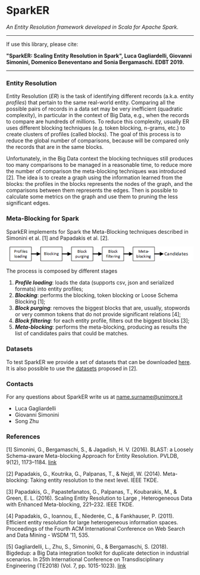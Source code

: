 # SparkER
_An Entity Resolution framework developed in Scala for Apache Spark._

---

If use this library, please cite:

**"SparkER: Scaling Entity Resolution in Spark", Luca Gagliardelli, Giovanni Simonini, Domenico Beneventano and Sonia Bergamaschi. EDBT 2019.**

---

### Entity Resolution
Entity Resolution (*ER*) is the task of identifying different records (a.k.a. entity *profiles*) that pertain to the same real-world entity. Comparing all the possible pairs of records in a data set may be very inefficient (quadratic complexity), in particular in the context of Big Data, e.g., when the records to compare are hundreds of millions. To reduce this complexity, usually ER uses different blocking techniques (e.g. token blocking, n-grams, etc.) to create clusters of profiles (called blocks). The goal of this process is to reduce the global number of comparisons, because will be compared only the records that are in the same blocks.

Unfortunately, in the Big Data context the blocking techniques still produces too many comparisons to be managed in a reasonable time, to reduce more the number of comparison the meta-blocking techniques was introduced [2]. The idea is to create a graph using the information learned from the blocks: the profiles in the blocks represents the nodes of the graph, and the comparisons between them represents the edges. Then is possible to calculate some metrics on the graph and use them to pruning the less significant edges.

### Meta-Blocking for Spark
SparkER implements for Spark the Meta-Blocking techniques described in Simonini et al. [1] and Papadakis et al. [2].

[![stages](https://github.com/Gaglia88/sparker/raw/master/img/stages.png)](#stages)

The process is composed by different stages
1. ***Profile loading***: loads the data (supports csv, json and serialized formats) into entity profiles;
2. ***Blocking***: performs the blocking, token blocking or Loose Schema Blocking [1];
4. ***Block purging***: removes the biggest blocks that are, usually, stopwords or very common tokens that do not provide significant relations [4];
5. ***Block filtering***: for each entity profile, filters out the biggest blocks [3];
6. ***Meta-blocking***: performs the meta-blocking, producing as results the list of candidates pairs that could be matches.

### Datasets
To test SparkER we provide a set of datasets that can be downloaded [here](https://sourceforge.net/projects/sparker/files/). It is also possible to use the [datasets](https://sourceforge.net/projects/erframework/files/) proposed in [2].

### Contacts
For any questions about SparkER write us at name.surname@unimore.it
* Luca Gagliardelli
* Giovanni Simonini
* Song Zhu

### References
[1] Simonini, G., Bergamaschi, S., & Jagadish, H. V. (2016). BLAST: a Loosely Schema-aware Meta-blocking Approach for Entity Resolution. PVLDB, 9(12), 1173–1184. [link](http://www.vldb.org/pvldb/vol9/p1173-simonini.pdf)

[2] Papadakis, G., Koutrika, G., Palpanas, T., & Nejdl, W. (2014). Meta-blocking: Taking entity resolution to the next level. IEEE TKDE.

[3] Papadakis, G., Papastefanatos, G., Palpanas, T., Koubarakis, M., & Green, E. L. (2016). Scaling Entity Resolution to Large , Heterogeneous Data with Enhanced Meta-blocking, 221–232. IEEE TKDE.

[4] Papadakis, G., Ioannou, E., Niederée, C., & Fankhauser, P. (2011). Efficient entity resolution for large heterogeneous information spaces. Proceedings of the Fourth ACM International Conference on Web Search and Data Mining - WSDM ’11, 535.

[5] Gagliardelli, L., Zhu, S., Simonini, G., & Bergamaschi, S. (2018). Bigdedup: a Big Data integration toolkit for duplicate detection in industrial scenarios. In 25th International Conference on Transdisciplinary Engineering (TE2018) (Vol. 7, pp. 1015-1023). [link](https://iris.unimore.it/retrieve/handle/11380/1165040/201434/ATDE7-1015.pdf)
